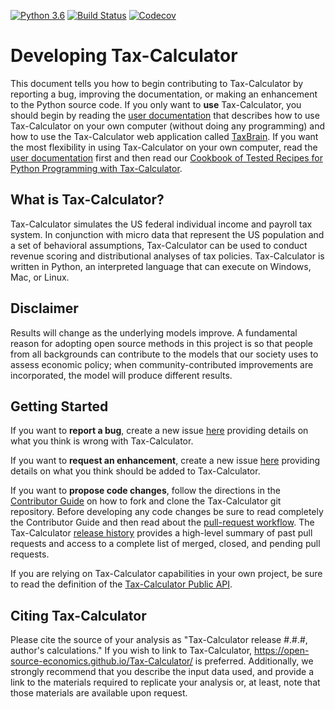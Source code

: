 [![Python 3.6](https://img.shields.io/badge/python-3.6-blue.svg)](https://www.python.org/downloads/release/python-360/)
[![Build Status](https://travis-ci.org/open-source-economics/Tax-Calculator.svg?branch=master)](https://travis-ci.org/open-source-economics/Tax-Calculator)
[![Codecov](https://codecov.io/gh/open-source-economics/Tax-Calculator/branch/master/graph/badge.svg)](https://codecov.io/gh/open-source-economics/Tax-Calculator)


Developing Tax-Calculator
=========================

This document tells you how to begin contributing to Tax-Calculator by
reporting a bug, improving the documentation, or making an enhancement
to the Python source code.  If you only want to **use** Tax-Calculator,
you should begin by reading the [user
documentation](https://open-source-economics.github.io/Tax-Calculator/)
that describes how to use Tax-Calculator on your own computer (without
doing any programming) and how to use the Tax-Calculator web application
called [TaxBrain](https://www.ospc.org/taxbrain/).  If you want the most
flexibility in using Tax-Calculator on your own computer, read the [user
documentation](https://open-source-economics.github.io/Tax-Calculator/)
first and then read our [Cookbook of Tested Recipes for Python Programming
with
Tax-Calculator](https://open-source-economics.github.io/Tax-Calculator/cookbook.html).


What is Tax-Calculator?
-----------------------

Tax-Calculator simulates the US federal individual income and payroll
tax system.  In conjunction with micro data that represent the US
population and a set of behavioral assumptions, Tax-Calculator can
be used to conduct revenue scoring and distributional analyses of tax
policies.  Tax-Calculator is written in Python, an interpreted
language that can execute on Windows, Mac, or Linux.


Disclaimer
----------

Results will change as the underlying models improve. A fundamental
reason for adopting open source methods in this project is so that
people from all backgrounds can contribute to the models that our
society uses to assess economic policy; when community-contributed
improvements are incorporated, the model will produce different
results.


Getting Started
---------------

If you want to **report a bug**, create a new issue
[here](https://github.com/open-source-economics/Tax-Calculator/issues)
providing details on what you think is wrong with Tax-Calculator.

If you want to **request an enhancement**, create a new issue
[here](https://github.com/open-source-economics/Tax-Calculator/issues)
providing details on what you think should be added to Tax-Calculator.

If you want to **propose code changes**, follow the directions in the
[Contributor
Guide](https://taxcalc.readthedocs.io/en/latest/contributor_guide.html)
on how to fork and clone the Tax-Calculator git repository.  Before
developing any code changes be sure to read completely the Contributor
Guide and then read about the [pull-request
workflow](https://github.com/open-source-economics/Tax-Calculator/blob/master/WORKFLOW.md#tax-calculator-pull-request-workflow).
The Tax-Calculator [release
history](https://github.com/open-source-economics/Tax-Calculator/blob/master/RELEASES.md#tax-calculator-release-history)
provides a high-level summary of past pull requests and access to a
complete list of merged, closed, and pending pull requests.

If you are relying on Tax-Calculator capabilities in your own project,
be sure to read the definition of the [Tax-Calculator Public
API](https://taxcalc.readthedocs.io/en/latest/public_api.html).


Citing Tax-Calculator
---------------------

Please cite the source of your analysis as "Tax-Calculator release
#.#.#, author's calculations." If you wish to link to Tax-Calculator,
https://open-source-economics.github.io/Tax-Calculator/ is
preferred. Additionally, we strongly recommend that you describe the
input data used, and provide a link to the materials required to
replicate your analysis or, at least, note that those materials are
available upon request.
